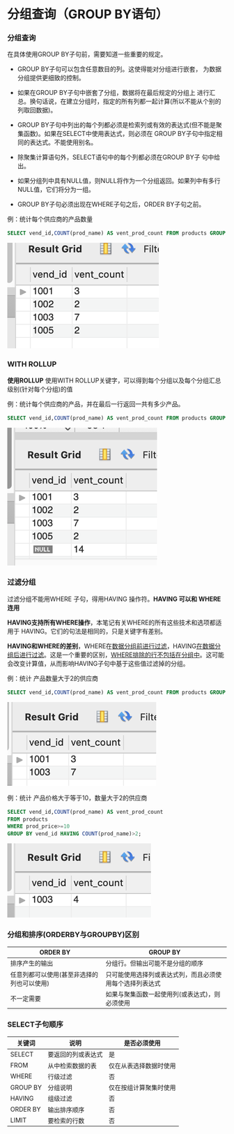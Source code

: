 # 分组查询（GROUP BY语句）

### 分组查询

在具体使用GROUP BY子句前，需要知道一些重要的规定。

* GROUP BY子句可以包含任意数目的列。这使得能对分组进行嵌套， 为数据分组提供更细致的控制。

* 如果在GROUP BY子句中嵌套了分组，数据将在最后规定的分组上 进行汇总。换句话说，在建立分组时，指定的所有列都一起计算(所以不能从个别的列取回数据)。
* GROUP BY子句中列出的每个列都必须是检索列或有效的表达式(但不能是聚集函数)。如果在SELECT中使用表达式，则必须在 GROUP BY子句中指定相同的表达式。不能使用别名。
* 除聚集计算语句外，SELECT语句中的每个列都必须在GROUP BY子 句中给出。
* 如果分组列中具有NULL值，则NULL将作为一个分组返回。如果列中有多行NULL值，它们将分为一组。
* GROUP BY子句必须出现在WHERE子句之后，ORDER BY子句之前。



例：统计每个供应商的产品数量

```sql
SELECT vend_id,COUNT(prod_name) AS vent_prod_count FROM products GROUP BY vend_id;
```

![image-20200112153442730](5.GROUPBY.assets/image-20200112153442730.png)

### WITH ROLLUP 

**使用ROLLUP** 使用WITH ROLLUP关键字，可以得到每个分组以及每个分组汇总级别(针对每个分组)的值

例：统计每个供应商的产品，并在最后一行返回一共有多少产品。
```sql
SELECT vend_id,COUNT(prod_name) AS vent_prod_count FROM products GROUP BY vend_id WITH ROLLUP;
```

![image-20200112153732737](5.GROUPBY.assets/image-20200112153732737.png)

### 过滤分组

过滤分组不能用WHERE 子句，得用HAVING 操作符。**HAVING 可以和 WHERE 连用**

**HAVING支持所有WHERE操作**，本笔记有关WHERE的所有这些技术和选项都适用于 HAVING。它们的句法是相同的，只是关键字有差别。

**HAVING和WHERE的差别**，WHERE在<u>数据分组前进行过滤</u>，HAVING<u>在数据分组后进行过滤</u>。这是一个重要的区别，<u>WHERE排除的行不包括在分组中</u>。这可能会改变计算值，从而影响HAVING子句中基于这些值过滤掉的分组。

例：统计 产品数量大于2的供应商
```sql
SELECT vend_id,COUNT(prod_name) AS vent_prod_count FROM products GROUP BY vend_id HAVING COUNT(prod_name)>2;
```

![image-20200112165906222](5.GROUPBY.assets/image-20200112165906222.png)

例：统计 产品价格大于等于10，数量大于2的供应商

```sql
SELECT vend_id,COUNT(prod_name) AS vent_prod_count 
FROM products 
WHERE prod_price>=10
GROUP BY vend_id HAVING COUNT(prod_name)>2;
```

![image-20200112171745156](5.GROUPBY.assets/image-20200112171745156.png)



### 分组和排序(ORDERBY与GROUPBY)区别



| ORDER BY                                   | GROUP BY                                                 |
| ------------------------------------------ | -------------------------------------------------------- |
| 排序产生的输出                             | 分组行。但输出可能不是分组的顺序                         |
| 任意列都可以使用(甚至非选择的列也可以使用) | 只可能使用选择列或表达式列，而且必须使用每个选择列表达式 |
| 不一定需要                                 | 如果与聚集函数一起使用列(或表达式)，则必须使用           |



### SELECT子句顺序

| 关键词   | 说明               | 是否必须使用           |
| -------- | ------------------ | ---------------------- |
| SELECT   | 要返回的列或表达式 | 是                     |
| FROM     | 从中检索数据的表   | 仅在从表选择数据时使用 |
| WHERE    | 行级过滤           | 否                     |
| GROUP BY | 分组说明           | 仅在按组计算聚集时使用 |
| HAVING   | 组级过滤           | 否                     |
| ORDER BY | 输出排序顺序       | 否                     |
| LIMIT    | 要检索的行数       | 否                     |

